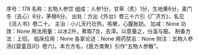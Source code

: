 序号：178
名称：五物人参饮
组成：人参1分，甘草（炙）1分，生地黄6分，麦门冬（去心）6分，茅根6分。
出处：方出《外台》卷三十六引《广济方》，名见《活人书》卷二十。
主治：小儿天行壮热，咳嗽，心腹胀妨。
加减：None
功效：None
用法用量：以水2升，煮取7合，去滓。以意量之，分温与服。
制备方法：上切。
临床应用：None
各家论述：None
用药禁忌：None
附注：五物人参汤(《婴童百问》卷六)。本方方名，《医方类聚》引作“五物人参散”。
